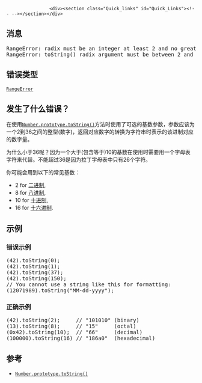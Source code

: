 
                
                  
                    <div><section class="Quick_links" id="Quick_Links"><!-- --></section></div>

<h2 id="&#x6D88;&#x606F;">&#x6D88;&#x606F;</h2>

<pre class="syntaxbox">RangeError: radix must be an integer at least 2 and no greater than 36 (Firefox)
RangeError: toString() radix argument must be between 2 and 36 (Chrome)
</pre>

<h2 id="&#x9519;&#x8BEF;&#x7C7B;&#x578B;">&#x9519;&#x8BEF;&#x7C7B;&#x578B;</h2>

<p><a title="RangeError&#x5BF9;&#x8C61;&#x6807;&#x660E;&#x4E00;&#x4E2A;&#x9519;&#x8BEF;&#xFF0C;&#x5F53;&#x4E00;&#x4E2A;&#x503C;&#x4E0D;&#x5728;&#x5176;&#x6240;&#x5141;&#x8BB8;&#x7684;&#x8303;&#x56F4;&#x6216;&#x8005;&#x96C6;&#x5408;&#x4E2D;&#x3002;" href="/zh-CN/docs/Web/JavaScript/Reference/Global_Objects/RangeError"><code>RangeError</code></a></p>

<h2 id="&#x53D1;&#x751F;&#x4E86;&#x4EC0;&#x4E48;&#x9519;&#x8BEF;&#xFF1F;">&#x53D1;&#x751F;&#x4E86;&#x4EC0;&#x4E48;&#x9519;&#x8BEF;&#xFF1F;</h2>

<p>&#x5728;&#x4F7F;&#x7528;<a title="toString() &#x65B9;&#x6CD5;&#x8FD4;&#x56DE;&#x6307;&#x5B9A; Number&#xA0;&#x5BF9;&#x8C61;&#x7684;&#x5B57;&#x7B26;&#x4E32;&#x8868;&#x793A;&#x5F62;&#x5F0F;&#x3002;" href="/zh-CN/docs/Web/JavaScript/Reference/Global_Objects/Number/toString"><code>Number.prototype.toString()</code></a>&#x65B9;&#x6CD5;&#x65F6;&#x4F7F;&#x7528;&#x4E86;&#x53EF;&#x9009;&#x7684;&#x57FA;&#x6570;&#x53C2;&#x6570;&#xFF0C;&#x53C2;&#x6570;&#x5E94;&#x8BE5;&#x4E3A;&#x4E00;&#x4E2A;2&#x5230;36&#x4E4B;&#x95F4;&#x7684;&#x6574;&#x578B;(&#x6570;&#x5B57;)&#xFF0C;&#x8FD4;&#x56DE;&#x5BF9;&#x5E94;&#x6570;&#x5B57;&#x7684;&#x8F6C;&#x6362;&#x4E3A;&#x5B57;&#x7B26;&#x4E32;&#x65F6;&#x8868;&#x793A;&#x7684;&#x8BE5;&#x8FDB;&#x5236;&#x5BF9;&#x5E94;&#x7684;&#x6570;&#x5B57;&#x91CF;&#x3002;</p>

<p>&#x4E3A;&#x4EC0;&#x4E48;&#x5C0F;&#x4E8E;36&#x5462;&#xFF1F;&#x56E0;&#x4E3A;&#x4E00;&#x4E2A;&#x5927;&#x4E8E;(&#x5305;&#x542B;&#x7B49;&#x4E8E;)10&#x7684;&#x57FA;&#x6570;&#x5728;&#x4F7F;&#x7528;&#x65F6;&#x9700;&#x8981;&#x7528;&#x4E00;&#x4E2A;&#x5B57;&#x6BCD;&#x8868;&#x5B57;&#x7B26;&#x6765;&#x4EE3;&#x66FF;&#x3002;&#x4E0D;&#x80FD;&#x8D85;&#x8FC7;36&#x662F;&#x56E0;&#x4E3A;&#x62C9;&#x4E01;&#x5B57;&#x6BCD;&#x8868;&#x4E2D;&#x53EA;&#x6709;26&#x4E2A;&#x5B57;&#x7B26;&#x3002;</p>

<p>&#x4F60;&#x53EF;&#x80FD;&#x4F1A;&#x7528;&#x5230;&#x4EE5;&#x4E0B;&#x7684;&#x5E38;&#x89C1;&#x57FA;&#x6570;&#xFF1A;</p>

<ul>
 <li>2 for <a href="https://en.wikipedia.org/wiki/Binary_number" class="external">&#x4E8C;&#x8FDB;&#x5236;</a>,</li>
 <li>8 for <a href="https://en.wikipedia.org/wiki/Octal" class="external">&#x516B;&#x8FDB;&#x5236;</a>,</li>
 <li>10 for <a href="https://en.wikipedia.org/wiki/Decimal" class="external">&#x5341;&#x8FDB;&#x5236;</a>,</li>
 <li>16 for <a href="https://en.wikipedia.org/wiki/Hexadecimal" class="external">&#x5341;&#x516D;&#x8FDB;&#x5236;</a>.</li>
</ul>

<h2 id="&#x793A;&#x4F8B;">&#x793A;&#x4F8B;</h2>

<h3 id="&#x9519;&#x8BEF;&#x793A;&#x4F8B;">&#x9519;&#x8BEF;&#x793A;&#x4F8B;</h3>

<pre class="brush: js example-bad">(42).toString(0);
(42).toString(1);
(42).toString(37);
(42).toString(150);
// You cannot use a string like this for formatting:
(12071989).toString(&quot;MM-dd-yyyy&quot;);
</pre>

<h3 id="&#x6B63;&#x786E;&#x793A;&#x4F8B;">&#x6B63;&#x786E;&#x793A;&#x4F8B;</h3>

<pre class="brush: js example-good">(42).toString(2);     // &quot;101010&quot; (binary)
(13).toString(8);     // &quot;15&quot;     (octal)
(0x42).toString(10);  // &quot;66&quot;     (decimal)
(100000).toString(16) // &quot;186a0&quot;  (hexadecimal)
</pre>

<h2 id="&#x53C2;&#x8003;">&#x53C2;&#x8003;</h2>

<ul>
 <li><a title="toString() &#x65B9;&#x6CD5;&#x8FD4;&#x56DE;&#x6307;&#x5B9A; Number&#xA0;&#x5BF9;&#x8C61;&#x7684;&#x5B57;&#x7B26;&#x4E32;&#x8868;&#x793A;&#x5F62;&#x5F0F;&#x3002;" href="/zh-CN/docs/Web/JavaScript/Reference/Global_Objects/Number/toString"><code>Number.prototype.toString()</code></a></li>
</ul>
                  
                
              